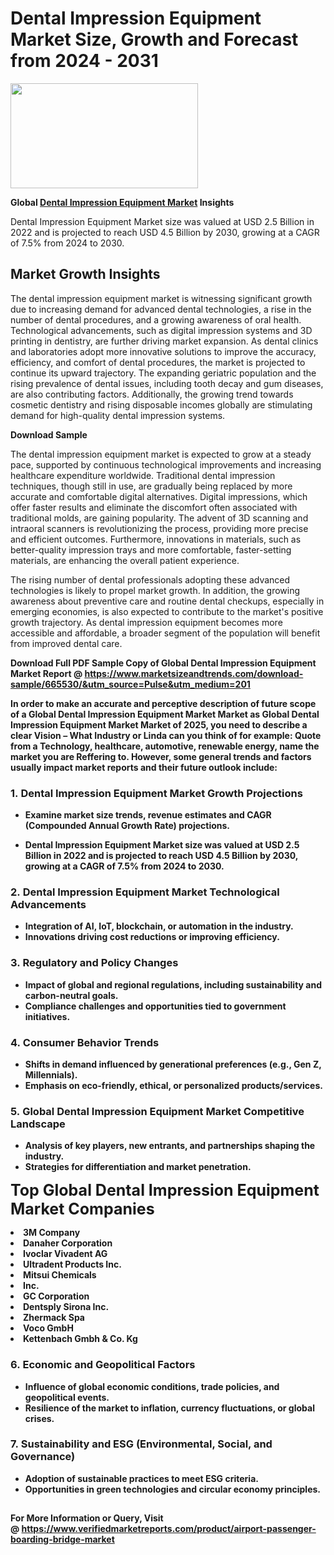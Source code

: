 <H1>Dental Impression Equipment Market Size, Growth and Forecast from 2024 - 2031</H1><img class="aligncenter size-medium wp-image-584254" src="https://thirdeyenews.in/wp-content/uploads/2024/09/Global-Market-Research-300x168.jpeg" alt="" width="300" height="168" /><p><strong>Global&nbsp;<a href="https://www.marketsizeandtrends.com/download-sample/665530/&amp;utm_source=Pulse&amp;utm_medium=201">Dental Impression Equipment Market</a> Insights</strong></p><p>Dental Impression Equipment Market size was valued at USD 2.5 Billion in 2022 and is projected to reach USD 4.5 Billion by 2030, growing at a CAGR of 7.5% from 2024 to 2030.</p><p><h2>Market Growth Insights</h2> <p>The dental impression equipment market is witnessing significant growth due to increasing demand for advanced dental technologies, a rise in the number of dental procedures, and a growing awareness of oral health. Technological advancements, such as digital impression systems and 3D printing in dentistry, are further driving market expansion. As dental clinics and laboratories adopt more innovative solutions to improve the accuracy, efficiency, and comfort of dental procedures, the market is projected to continue its upward trajectory. The expanding geriatric population and the rising prevalence of dental issues, including tooth decay and gum diseases, are also contributing factors. Additionally, the growing trend towards cosmetic dentistry and rising disposable incomes globally are stimulating demand for high-quality dental impression systems.</p> <p><strong>Download Sample</strong></p> <p>The dental impression equipment market is expected to grow at a steady pace, supported by continuous technological improvements and increasing healthcare expenditure worldwide. Traditional dental impression techniques, though still in use, are gradually being replaced by more accurate and comfortable digital alternatives. Digital impressions, which offer faster results and eliminate the discomfort often associated with traditional molds, are gaining popularity. The advent of 3D scanning and intraoral scanners is revolutionizing the process, providing more precise and efficient outcomes. Furthermore, innovations in materials, such as better-quality impression trays and more comfortable, faster-setting materials, are enhancing the overall patient experience.</p> <p>The rising number of dental professionals adopting these advanced technologies is likely to propel market growth. In addition, the growing awareness about preventive care and routine dental checkups, especially in emerging economies, is also expected to contribute to the market's positive growth trajectory. As dental impression equipment becomes more accessible and affordable, a broader segment of the population will benefit from improved dental care.</p> <p><strong></p><p><span class=""><strong>Download Full PDF Sample Copy of Global Dental Impression Equipment Market Report</strong> @ <a href="https://www.marketsizeandtrends.com/download-sample/665530/&amp;utm_source=Pulse&amp;utm_medium=201" target="_blank">https://www.marketsizeandtrends.com/download-sample/665530/&amp;utm_source=Pulse&amp;utm_medium=201</a></span></p><p>In order to make an accurate and perceptive description of future scope of a Global&nbsp;Dental Impression Equipment Market Market as Global&nbsp;Dental Impression Equipment Market Market of 2025, you need to describe a clear Vision &ndash; What Industry or Linda can you think of for example: Quote from a Technology, healthcare, automotive, renewable energy, name the market you are Reffering to. However, some general trends and factors usually impact market reports and their future outlook include:</p><h3>1.&nbsp;<strong>Dental Impression Equipment Market Growth Projections</strong></h3><ul><li>Examine market size trends, revenue estimates and CAGR (Compounded Annual Growth Rate) projections.</li><li><p>Dental Impression Equipment Market size was valued at USD 2.5 Billion in 2022 and is projected to reach USD 4.5 Billion by 2030, growing at a CAGR of 7.5% from 2024 to 2030.</p></li></ul><h3>2.&nbsp;<strong>Dental Impression Equipment Market Technological Advancements</strong></h3><ul><li>Integration of AI, IoT, blockchain, or automation in the industry.</li><li>Innovations driving cost reductions or improving efficiency.</li></ul><h3>3.&nbsp;<strong>Regulatory and Policy Changes</strong></h3><ul><li>Impact of global and regional regulations, including sustainability and carbon-neutral goals.</li><li>Compliance challenges and opportunities tied to government initiatives.</li></ul><h3>4.&nbsp;<strong>Consumer Behavior Trends</strong></h3><ul><li>Shifts in demand influenced by generational preferences (e.g., Gen Z, Millennials).</li><li>Emphasis on eco-friendly, ethical, or personalized products/services.</li></ul><h3>5.&nbsp;<strong>Global Dental Impression Equipment Market Competitive Landscape</strong></h3><ul><li>Analysis of key players, new entrants, and partnerships shaping the industry.</li><li>Strategies for differentiation and market penetration.</li></ul><p data-pm-slice="1 1 []"><span style="color: inherit; font-family: inherit; font-size: 25px;">Top Global Dental Impression Equipment Market Companies</span></p><div class="" data-test-id=""><p><li>3M Company</li><li> Danaher Corporation</li><li> Ivoclar Vivadent AG</li><li> Ultradent Products Inc.</li><li> Mitsui Chemicals</li><li> Inc.</li><li> GC Corporation</li><li> Dentsply Sirona Inc.</li><li> Zhermack Spa</li><li> Voco GmbH</li><li> Kettenbach Gmbh & Co. Kg</li></p></div><h3>6.&nbsp;<strong>Economic and Geopolitical Factors</strong></h3><ul><li>Influence of global economic conditions, trade policies, and geopolitical events.</li><li>Resilience of the market to inflation, currency fluctuations, or global crises.</li></ul><h3>7.&nbsp;<strong>Sustainability and ESG (Environmental, Social, and Governance)</strong></h3><ul><li>Adoption of sustainable practices to meet ESG criteria.</li><li>Opportunities in green technologies and circular economy principles.</li></ul><h2><strong style="font-size: 14px;">For More Information or Query, Visit @&nbsp;</strong><a style="background-color: #ffffff; font-size: 14px;" href="https://www.marketsizeandtrends.com/report/dental-impression-equipment-market/" target="_blank">https://www.verifiedmarketreports.com/product/airport-passenger-boarding-bridge-market</a></h2>

